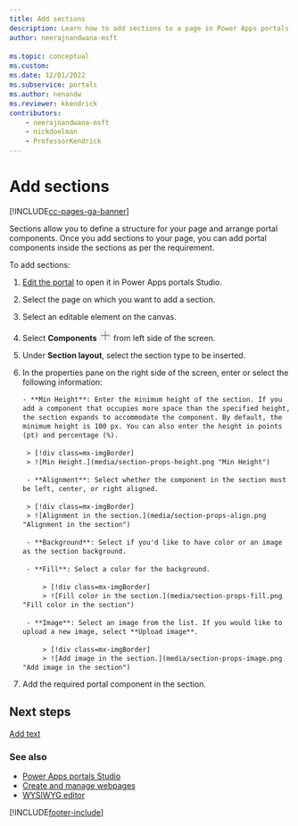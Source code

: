 ```yaml
---
title: Add sections
description: Learn how to add sections to a page in Power Apps portals using portals Studio.
author: neerajnandwana-msft

ms.topic: conceptual
ms.custom: 
ms.date: 12/01/2022
ms.subservice: portals
ms.author: nenandw
ms.reviewer: kkendrick
contributors:
    - neerajnandwana-msft
    - nickdoelman
    - ProfessorKendrick
---
```


# Add sections

[!INCLUDE[cc-pages-ga-banner](../../includes/cc-pages-ga-banner.md)]

Sections allow you to define a structure for your page and arrange portal components. Once you add sections to your page, you can add portal components inside the sections as per the requirement.

To add sections:

1. [Edit the portal](manage-existing-portals.md#edit) to open it in Power Apps portals Studio.

1. Select the page on which you want to add a section.

1. Select an editable element on the canvas.

1. Select **Components** ![components icon.](media/components-icon.png "Components icon") from left side of the screen.

1. Under **Section layout**, select the section type to be inserted.

1. In the properties pane on the right side of the screen, enter or select the following information:

       - **Min Height**: Enter the minimum height of the section. If you add a component that occupies more space than the specified height, the section expands to accommodate the component. By default, the minimum height is 100 px. You can also enter the height in points (pt) and percentage (%).

        > [!div class=mx-imgBorder]
        > ![Min Height.](media/section-props-height.png "Min Height")  

        - **Alignment**: Select whether the component in the section must be left, center, or right aligned.

        > [!div class=mx-imgBorder]
        > ![Alignment in the section.](media/section-props-align.png "Alignment in the section")  

        - **Background**: Select if you'd like to have color or an image as the section background.

        - **Fill**: Select a color for the background.

            > [!div class=mx-imgBorder]
            > ![Fill color in the section.](media/section-props-fill.png "Fill color in the section")  

        - **Image**: Select an image from the list. If you would like to upload a new image, select **Upload image**.

            > [!div class=mx-imgBorder]
            > ![Add image in the section.](media/section-props-image.png "Add image in the section")  

1. Add the required portal component in the section.

## Next steps

[Add text](add-text.md)

### See also

- [Power Apps portals Studio](portal-designer-anatomy.md)
- [Create and manage webpages](create-manage-webpages.md)
- [WYSIWYG editor](compose-page.md)


[!INCLUDE[footer-include](../../includes/footer-banner.md)]
